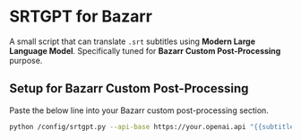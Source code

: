 # SRTGPT for Bazarr

A small script that can translate `.srt` subtitles using **Modern Large Language Model**. Specifically tuned for **Bazarr Custom Post-Processing** purpose.

## Setup for Bazarr Custom Post-Processing

Paste the below line into your Bazarr custom post-processing section.

```bash
python /config/srtgpt.py --api-base https://your.openai.api "{{subtitles}}"
```
